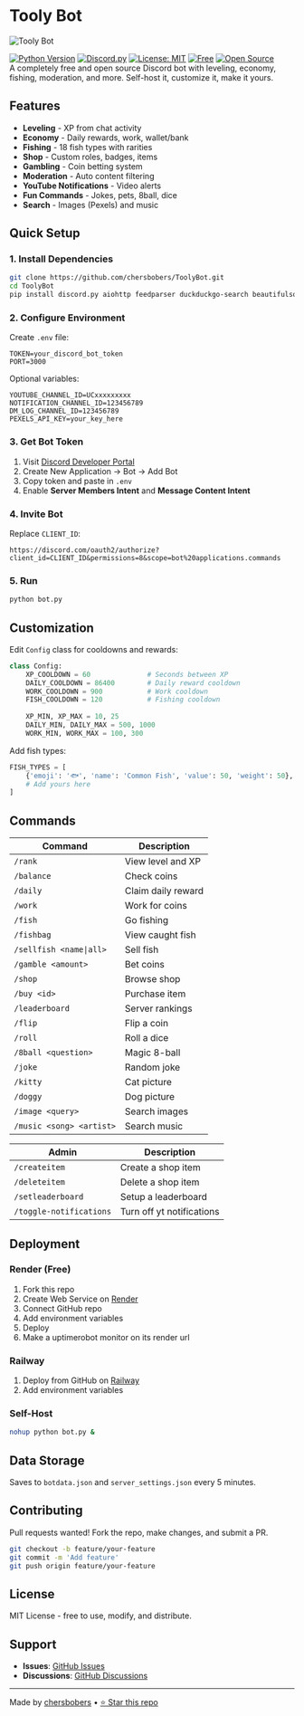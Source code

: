 # Tooly Bot

![Tooly Bot](https://files.catbox.moe/6fi55l.png)

[![Python Version](https://img.shields.io/badge/python-3.8%2B-blue)](https://www.python.org)
[![Discord.py](https://img.shields.io/badge/discord.py-2.0%2B-blue)](https://discordpy.readthedocs.io/)
[![License: MIT](https://img.shields.io/badge/License-MIT-yellow.svg)](https://opensource.org/licenses/MIT)
[![Free](https://img.shields.io/badge/Free-100%25-success)](https://github.com/chersbobers/ToolyBot)
[![Open Source](https://img.shields.io/badge/Open%20Source-%E2%9D%A4-red)](https://github.com/chersbobers/ToolyBot)
<br> A completely free and open source Discord bot with leveling, economy, fishing, moderation, and more. Self-host it, customize it, make it yours.

## Features

- **Leveling** - XP from chat activity
- **Economy** - Daily rewards, work, wallet/bank
- **Fishing** - 18 fish types with rarities
- **Shop** - Custom roles, badges, items
- **Gambling** - Coin betting system
- **Moderation** - Auto content filtering
- **YouTube Notifications** - Video alerts
- **Fun Commands** - Jokes, pets, 8ball, dice
- **Search** - Images (Pexels) and music

## Quick Setup

### 1. Install Dependencies

```bash
git clone https://github.com/chersbobers/ToolyBot.git
cd ToolyBot
pip install discord.py aiohttp feedparser duckduckgo-search beautifulsoup4 psutil
```

### 2. Configure Environment

Create `.env` file:

```env
TOKEN=your_discord_bot_token
PORT=3000
```

Optional variables:

```env
YOUTUBE_CHANNEL_ID=UCxxxxxxxxx
NOTIFICATION_CHANNEL_ID=123456789
DM_LOG_CHANNEL_ID=123456789
PEXELS_API_KEY=your_key_here
```

### 3. Get Bot Token

1. Visit [Discord Developer Portal](https://discord.com/developers/applications)
2. Create New Application → Bot → Add Bot
3. Copy token and paste in `.env`
4. Enable **Server Members Intent** and **Message Content Intent**

### 4. Invite Bot

Replace `CLIENT_ID`:

```
https://discord.com/oauth2/authorize?client_id=CLIENT_ID&permissions=8&scope=bot%20applications.commands
```

### 5. Run

```bash
python bot.py
```

## Customization

Edit `Config` class for cooldowns and rewards:

```python
class Config:
    XP_COOLDOWN = 60              # Seconds between XP
    DAILY_COOLDOWN = 86400        # Daily reward cooldown
    WORK_COOLDOWN = 900           # Work cooldown
    FISH_COOLDOWN = 120           # Fishing cooldown
    
    XP_MIN, XP_MAX = 10, 25
    DAILY_MIN, DAILY_MAX = 500, 1000
    WORK_MIN, WORK_MAX = 100, 300
```

Add fish types:

```python
FISH_TYPES = [
    {'emoji': '🐟', 'name': 'Common Fish', 'value': 50, 'weight': 50},
    # Add yours here
]
```

## Commands

| Command | Description |
|---------|-------------|
| `/rank` | View level and XP |
| `/balance` | Check coins |
| `/daily` | Claim daily reward |
| `/work` | Work for coins |
| `/fish` | Go fishing |
| `/fishbag` | View caught fish |
| `/sellfish <name\|all>` | Sell fish |
| `/gamble <amount>` | Bet coins |
| `/shop` | Browse shop |
| `/buy <id>` | Purchase item |
| `/leaderboard` | Server rankings |
| `/flip` | Flip a coin |
| `/roll` | Roll a dice |
| `/8ball <question>` | Magic 8-ball |
| `/joke` | Random joke |
| `/kitty` | Cat picture |
| `/doggy` | Dog picture |
| `/image <query>` | Search images |
| `/music <song> <artist>` | Search music |

| Admin   | Description |
|---------|-------------|
| `/createitem` | Create a shop item |
| `/deleteitem` | Delete a shop item |
|`/setleaderboard` | Setup a leaderboard |
|`/toggle-notifications` | Turn off yt notifications |


## Deployment

### Render (Free)

1. Fork this repo
2. Create Web Service on [Render](https://render.com)
3. Connect GitHub repo
4. Add environment variables
5. Deploy
6. Make a uptimerobot monitor on its render url

### Railway

1. Deploy from GitHub on [Railway](https://railway.app)
2. Add environment variables

### Self-Host

```bash
nohup python bot.py &
```

## Data Storage

Saves to `botdata.json` and `server_settings.json` every 5 minutes.

## Contributing

Pull requests wanted! Fork the repo, make changes, and submit a PR.

```bash
git checkout -b feature/your-feature
git commit -m 'Add feature'
git push origin feature/your-feature
```

## License

MIT License - free to use, modify, and distribute.

## Support

- **Issues**: [GitHub Issues](https://github.com/chersbobers/ToolyBot/issues)
- **Discussions**: [GitHub Discussions](https://github.com/chersbobers/ToolyBot/discussions)

---

Made by [chersbobers](https://github.com/chersbobers) • [⭐ Star this repo](https://github.com/chersbobers/ToolyBot)